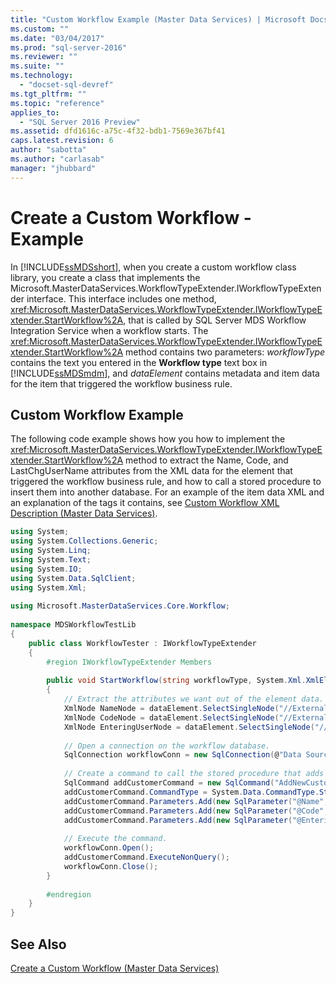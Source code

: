 ```yaml
---
title: "Custom Workflow Example (Master Data Services) | Microsoft Docs"
ms.custom: ""
ms.date: "03/04/2017"
ms.prod: "sql-server-2016"
ms.reviewer: ""
ms.suite: ""
ms.technology: 
  - "docset-sql-devref"
ms.tgt_pltfrm: ""
ms.topic: "reference"
applies_to: 
  - "SQL Server 2016 Preview"
ms.assetid: dfd1616c-a75c-4f32-bdb1-7569e367bf41
caps.latest.revision: 6
author: "sabotta"
ms.author: "carlasab"
manager: "jhubbard"
---
```

# Create a Custom Workflow - Example
  In [!INCLUDE[ssMDSshort](../../includes/ssmdsshort-md.md)], when you create a custom workflow class library, you create a class that implements the Microsoft.MasterDataServices.WorkflowTypeExtender.IWorkflowTypeExtender interface. This interface includes one method, <xref:Microsoft.MasterDataServices.WorkflowTypeExtender.IWorkflowTypeExtender.StartWorkflow%2A>, that is called by SQL Server MDS Workflow Integration Service when a workflow starts. The <xref:Microsoft.MasterDataServices.WorkflowTypeExtender.IWorkflowTypeExtender.StartWorkflow%2A> method contains two parameters: *workflowType* contains the text you entered in the **Workflow type** text box in [!INCLUDE[ssMDSmdm](../../includes/ssmdsmdm-md.md)], and *dataElement* contains metadata and item data for the item that triggered the workflow business rule.  
  
## Custom Workflow Example  
 The following code example shows how you how to implement the <xref:Microsoft.MasterDataServices.WorkflowTypeExtender.IWorkflowTypeExtender.StartWorkflow%2A> method to extract the Name, Code, and LastChgUserName attributes from the XML data for the element that triggered the workflow business rule, and how to call a stored procedure to insert them into another database. For an example of the item data XML and an explanation of the tags it contains, see [Custom Workflow XML Description &#40;Master Data Services&#41;](../../master-data-services/develop/create-a-custom-workflow-xml-description.md).  
  
```csharp  
using System;  
using System.Collections.Generic;  
using System.Linq;  
using System.Text;  
using System.IO;  
using System.Data.SqlClient;  
using System.Xml;  
  
using Microsoft.MasterDataServices.Core.Workflow;  
  
namespace MDSWorkflowTestLib  
{  
    public class WorkflowTester : IWorkflowTypeExtender  
    {  
        #region IWorkflowTypeExtender Members  
  
        public void StartWorkflow(string workflowType, System.Xml.XmlElement dataElement)  
        {  
            // Extract the attributes we want out of the element data.  
            XmlNode NameNode = dataElement.SelectSingleNode("//ExternalAction/MemberData/Name");  
            XmlNode CodeNode = dataElement.SelectSingleNode("//ExternalAction/MemberData/Code");  
            XmlNode EnteringUserNode = dataElement.SelectSingleNode("//ExternalAction/MemberData/LastChgUserName");  
  
            // Open a connection on the workflow database.  
            SqlConnection workflowConn = new SqlConnection(@"Data Source=<Server instance>; Initial Catalog=WorkflowTest; Integrated Security=True");  
  
            // Create a command to call the stored procedure that adds a new user to the workflow database.  
            SqlCommand addCustomerCommand = new SqlCommand("AddNewCustomer", workflowConn);  
            addCustomerCommand.CommandType = System.Data.CommandType.StoredProcedure;  
            addCustomerCommand.Parameters.Add(new SqlParameter("@Name", NameNode.InnerText));  
            addCustomerCommand.Parameters.Add(new SqlParameter("@Code", CodeNode.InnerText));  
            addCustomerCommand.Parameters.Add(new SqlParameter("@EnteringUser", EnteringUserNode.InnerText));  
  
            // Execute the command.  
            workflowConn.Open();  
            addCustomerCommand.ExecuteNonQuery();  
            workflowConn.Close();  
        }  
  
        #endregion  
    }  
}  
```  
  
## See Also  
 [Create a Custom Workflow &#40;Master Data Services&#41;](../../master-data-services/develop/create-a-custom-workflow-master-data-services.md)  
  
  